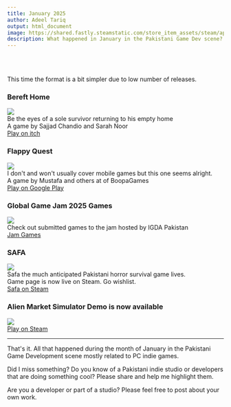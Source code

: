 ```yaml
---
title: January 2025
author: Adeel Tariq
output: html_document
image: https://shared.fastly.steamstatic.com/store_item_assets/steam/apps/3476640/header.jpg
description: What happened in January in the Pakistani Game Dev scene? Let's find out.
---
```


<br>
<br>

This time the format is a bit simpler due to low number of releases.


### **Bereft Home**
[![](https://img.itch.zone/aW1nLzE5MzIwNDkyLmdpZg==/315x250%23cm/XUavY9.gif)](https://sajjad-chandio.itch.io/bereft-home)<br>
Be the eyes of a sole survivor returning to his empty home<br>
A game by Sajjad Chandio and Sarah Noor<br>
[Play on itch](https://sajjad-chandio.itch.io/bereft-home)
<br>

### **Flappy Quest**
[![](https://i.ytimg.com/vi/ufEmKqJVPxc/maxresdefault.jpg)](https://play.google.com/store/apps/details?id=com.BoopaGames.FlappyQuestJourneyToTheStars)<br>
I don't and won't usually cover mobile games but this one seems alright. <br>
A game by Mustafa and others at of BoopaGames<br>
[Play on Google Play](https://play.google.com/store/apps/details?id=com.BoopaGames.FlappyQuestJourneyToTheStars)
<br>

### **Global Game Jam 2025 Games**
[![](https://ggjv4.s3.us-west-1.amazonaws.com/files/styles/list_teaser/s3/games/2025/846995/featured/BubbleSort.png)](https://globalgamejam.org/group/12189/games)<br>
Check out submitted games to the jam hosted by IGDA Pakistan<br>
[Jam Games](https://globalgamejam.org/group/12189/games)
<br>

### **SAFA**
[![](https://shared.fastly.steamstatic.com/store_item_assets/steam/apps/3476640/header.jpg)](https://store.steampowered.com/app/3476640/SAFA/)<br>
Safa the much anticipated Pakistani horror survival game lives. <br>
Game page is now live on Steam. Go wishlist.<br>
[Safa on Steam](https://store.steampowered.com/app/3476640/SAFA/)
<br>


### **Alien Market Simulator Demo is now available**
[![](https://shared.fastly.steamstatic.com/store_item_assets/steam/apps/3215290/header.jpg)](https://store.steampowered.com/app/3215290/Alien_Market_Simulator/)<br>
[Play on Steam](https://store.steampowered.com/app/3215290/Alien_Market_Simulator/)
<br>

---

That's it. All that happened during the month of January in the Pakistani Game Development scene mostly related to PC indie games.

Did I miss something? Do you know of a Pakistani indie studio or developers that are doing something cool? Please share and help me highlight them.

Are you a developer or part of a studio? Please feel free to post about your own work.
